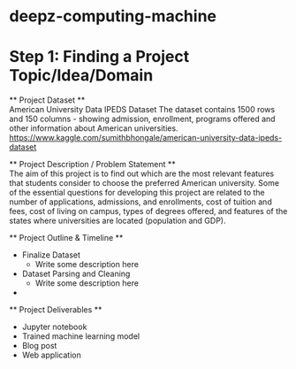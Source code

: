 # deepz-computing-machine
# Step 1: Finding a Project Topic/Idea/Domain

** Project Dataset **  
American University Data IPEDS Dataset
The dataset contains 1500 rows and 150 columns - showing admission, enrollment, programs offered and other information about American universities. 
https://www.kaggle.com/sumithbhongale/american-university-data-ipeds-dataset

** Project Description / Problem Statement **    
The aim of this project is to find out which are the most relevant features that students consider to choose the preferred American university. Some of the essential questions for developing this project are related to the number of applications, admissions, and enrollments, cost of tuition and fees, cost of living on campus, types of degrees offered, and features of the states where universities are located (population and GDP).

** Project Outline & Timeline **  

* Finalize Dataset 
    * Write some description here
* Dataset Parsing and Cleaning 
    * Write some description here
* 

** Project Deliverables **   

- Jupyter notebook
- Trained machine learning model
- Blog post
- Web application
